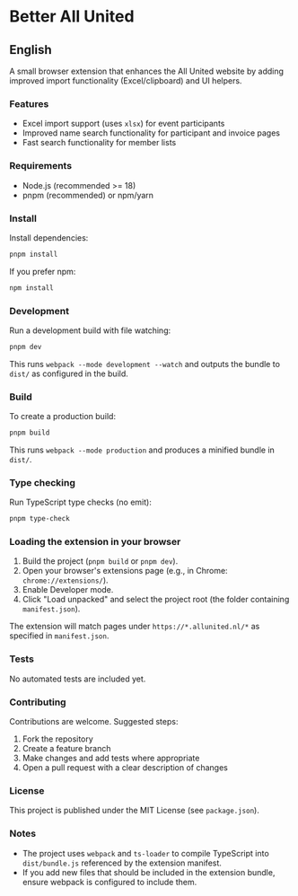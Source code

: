 # Better All United

## English

A small browser extension that enhances the All United website by adding improved import functionality (Excel/clipboard) and UI helpers.

### Features

- Excel import support (uses `xlsx`) for event participants
- Improved name search functionality for participant and invoice pages
- Fast search functionality for member lists

### Requirements

- Node.js (recommended >= 18)
- pnpm (recommended) or npm/yarn

### Install

Install dependencies:

```bash
pnpm install
```

If you prefer npm:

```bash
npm install
```

### Development

Run a development build with file watching:

```bash
pnpm dev
```

This runs `webpack --mode development --watch` and outputs the bundle to `dist/` as configured in the build.

### Build

To create a production build:

```bash
pnpm build
```

This runs `webpack --mode production` and produces a minified bundle in `dist/`.

### Type checking

Run TypeScript type checks (no emit):

```bash
pnpm type-check
```

### Loading the extension in your browser

1. Build the project (`pnpm build` or `pnpm dev`).
2. Open your browser's extensions page (e.g., in Chrome: `chrome://extensions/`).
3. Enable Developer mode.
4. Click "Load unpacked" and select the project root (the folder containing `manifest.json`).

The extension will match pages under `https://*.allunited.nl/*` as specified in `manifest.json`.

### Tests

No automated tests are included yet.

### Contributing

Contributions are welcome. Suggested steps:

1. Fork the repository
2. Create a feature branch
3. Make changes and add tests where appropriate
4. Open a pull request with a clear description of changes

### License

This project is published under the MIT License (see `package.json`).

### Notes

- The project uses `webpack` and `ts-loader` to compile TypeScript into `dist/bundle.js` referenced by the extension manifest.
- If you add new files that should be included in the extension bundle, ensure webpack is configured to include them.
